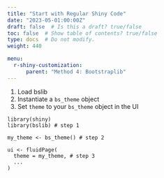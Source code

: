 ```yaml
---
title: "Start with Regular Shiny Code"
date: "2023-05-01:00:00Z"
draft: false  # Is this a draft? true/false
toc: false  # Show table of contents? true/false
type: docs  # Do not modify.
weight: 440

menu:
  r-shiny-customization:
      parent: "Method 4: Bootstraplib"
---
```


1. Load bslib
2. Instantiate a `bs_theme` object
3. Set `theme` to your `bs_theme` object in the UI

```
library(shiny)
library(bslib) # step 1

my_theme <- bs_theme() # step 2

ui <- fluidPage(
  theme = my_theme, # step 3
  ...
)  